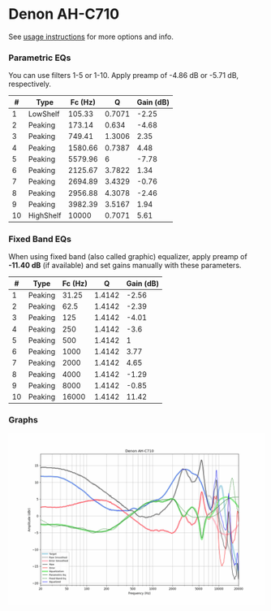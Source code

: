 # Denon AH-C710
See [usage instructions](https://github.com/jaakkopasanen/AutoEq#usage) for more options and info.

### Parametric EQs
You can use filters 1-5 or 1-10. Apply preamp of -4.86 dB or -5.71 dB, respectively.

|   # | Type      |   Fc (Hz) |      Q |   Gain (dB) |
|-----|-----------|-----------|--------|-------------|
|   1 | LowShelf  |    105.33 | 0.7071 |       -2.25 |
|   2 | Peaking   |    173.14 | 0.634  |       -4.68 |
|   3 | Peaking   |    749.41 | 1.3006 |        2.35 |
|   4 | Peaking   |   1580.66 | 0.7387 |        4.48 |
|   5 | Peaking   |   5579.96 | 6      |       -7.78 |
|   6 | Peaking   |   2125.67 | 3.7822 |        1.34 |
|   7 | Peaking   |   2694.89 | 3.4329 |       -0.76 |
|   8 | Peaking   |   2956.88 | 4.3078 |       -2.46 |
|   9 | Peaking   |   3982.39 | 3.5167 |        1.94 |
|  10 | HighShelf |  10000    | 0.7071 |        5.61 |

### Fixed Band EQs
When using fixed band (also called graphic) equalizer, apply preamp of **-11.40 dB** (if available) and set gains manually with these parameters.

|   # | Type    |   Fc (Hz) |      Q |   Gain (dB) |
|-----|---------|-----------|--------|-------------|
|   1 | Peaking |     31.25 | 1.4142 |       -2.56 |
|   2 | Peaking |     62.5  | 1.4142 |       -2.39 |
|   3 | Peaking |    125    | 1.4142 |       -4.01 |
|   4 | Peaking |    250    | 1.4142 |       -3.6  |
|   5 | Peaking |    500    | 1.4142 |        1    |
|   6 | Peaking |   1000    | 1.4142 |        3.77 |
|   7 | Peaking |   2000    | 1.4142 |        4.65 |
|   8 | Peaking |   4000    | 1.4142 |       -1.29 |
|   9 | Peaking |   8000    | 1.4142 |       -0.85 |
|  10 | Peaking |  16000    | 1.4142 |       11.42 |

### Graphs
![](./Denon%20AH-C710.png)
